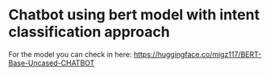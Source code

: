 # Chatbot using bert model with intent classification approach

For the model you can check in here: 
https://huggingface.co/migz117/BERT-Base-Uncased-CHATBOT
